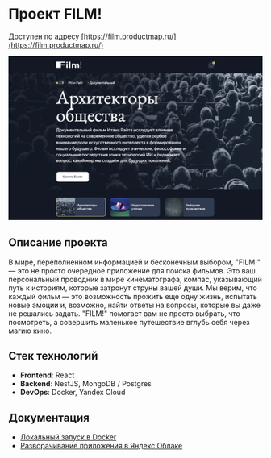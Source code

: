 # Проект FILM!

Доступен по адресу [https://film.productmap.ru/](https://film.productmap.ru/)

![Скриншот приложения](doc/app_screenshot.png)

## Описание проекта

В мире, переполненном информацией и бесконечным выбором, "FILM!" — это не просто очередное приложение для поиска фильмов. Это ваш персональный проводник в мире кинематографа, компас, указывающий путь к историям, которые затронут струны вашей души. Мы верим, что каждый фильм — это возможность прожить еще одну жизнь, испытать новые эмоции и, возможно, найти ответы на вопросы, которые вы даже не решались задать. "FILM!" помогает вам не просто выбрать, что посмотреть, а совершить маленькое путешествие вглубь себя через магию кино.

## Стек технологий

* **Frontend**: React
* **Backend**: NestJS, MongoDB / Postgres
* **DevOps**: Docker, Yandex Cloud

## Документация

* [Локальный запуск в Docker](doc/local_docker_deployment.md)
* [Разворачивание приложения в Яндекс Облаке](doc/yandex_cloud_deployment.md)
